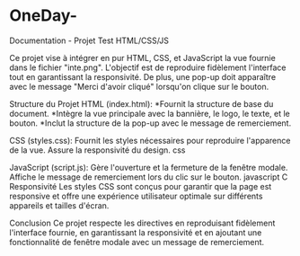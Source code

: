 # OneDay-
Documentation - Projet Test HTML/CSS/JS

Ce projet vise à intégrer en pur HTML, CSS, et JavaScript la vue fournie dans le fichier "inte.png". L'objectif est de reproduire fidèlement l'interface tout en garantissant la responsivité. De plus, une pop-up doit apparaître avec le message "Merci d'avoir cliqué" lorsqu'on clique sur le bouton.

Structure du Projet
HTML (index.html):
 *Fournit la structure de base du document.
 *Intègre la vue principale avec la bannière, le logo, le texte, et le bouton.
 *Inclut la structure de la pop-up avec le message de remerciement.


CSS (styles.css):
Fournit les styles nécessaires pour reproduire l'apparence de la vue.
Assure la responsivité du design.
css

JavaScript (script.js):
Gère l'ouverture et la fermeture de la fenêtre modale.
Affiche le message de remerciement lors du clic sur le bouton.
javascript
C
Responsivité
Les styles CSS sont conçus pour garantir que la page est responsive et offre une expérience utilisateur optimale sur différents appareils et tailles d'écran.

Conclusion
Ce projet respecte les directives en reproduisant fidèlement l'interface fournie, en garantissant la responsivité et en ajoutant une fonctionnalité de fenêtre modale avec un message de remerciement.
